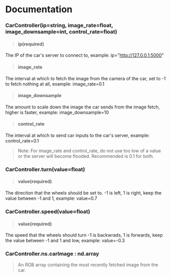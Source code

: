 # Documentation

### CarController(ip=string, image_rate=float, image_downsample=int, control_rate=float)
> #### ip(required)
The IP of the car's server to connect to, example: ip="http://127.0.0.1:5000"

> #### image_rate
The interval at which to fetch the image from the camera of the car, set to -1 to fetch nothing at all, example: image_rate=0.1

> #### image_downsample
The amount to scale down the image the car sends from the image fetch, higher is faster, example: image_downsample=10

> #### control_rate
The interval at which to send car inputs to the car's server, example: control_rate=0.1</p>

> Note: For image_rate and control_rate, do not use too low of a value or the server will become flooded. Recommended is 0.1 for both.

### CarController.turn(value=float)

> #### value(required)
The direciton that the wheels should be set to. -1 is left, 1 is right, keep the value between -1 and 1, example: value=0.7

### CarController.speed(value=float)
> #### value(required)
The speed that the wheels should turn -1 is backwrads, 1 is forwards, keep the value between -1 and 1 and low, example: value=-0.3

### CarController.ns.carImage : nd.array
> An RGB array containing the most recently fetched image from the car.
